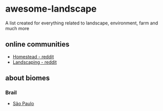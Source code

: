 # awesome-landscape
A list created for everything related to landscape, environment, farm and much more

## online communities

- [Homestead - reddit](https://www.reddit.com/r/homestead/)
- [Landscaping - reddit](https://www.reddit.com/r/landscaping/)

## about biomes

### Brail

- [São Paulo](./biomes/brazil/sao_paulo.md)
